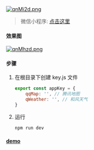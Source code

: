 <div>
    <a href="https://imgtu.com/i/qnMi2d"><img src="https://s1.ax1x.com/2022/03/21/qnMi2d.png" alt="qnMi2d.png" border="0" /></a>
</div>


> 微信小程序: [点击这里](https://github.com/ICE99125/ice-weather-mini.git)



#### 效果图

[![qnMhzd.png](https://s1.ax1x.com/2022/03/21/qnMhzd.png)](https://imgtu.com/i/qnMhzd)

#### 步骤

1. 在根目录下创建 key.js 文件

    ```js
    export const appKey = {
        qqMap: '', // 腾讯地图
        qWeather: '', // 和风天气
    }
    ```
    
2. 运行

    ```
    npm run dev
    ```

#### [demo]()